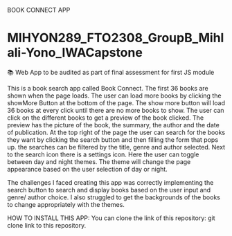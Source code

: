 BOOK CONNECT APP
# MIHYON289_FTO2308_GroupB_Mihlali-Yono_IWACapstone

📚 Web App to be audited as part of final assessment for first JS module

This is a book search app called Book Connect.
The first 36 books are shown when the page loads. The user can load more books by clicking the showMore Button at the bottom 
of the page.
The show more button will load 36 books at every click until there are no more books to show.
The user can click on the different books to get a preview of the book clicked. The preview has the picture of the book, the summary, the author and the date of 
publication.
At the top right of the page the user can search for the books they want by clicking the search button and then filling the form that pops up.
the searches can be filtered by the title, genre and author selected.
Next to the search icon there is a settings icon. Here the user can toggle between day and night themes.
The theme will change the page appearance based on the user selection of day or night.

The challenges I faced creating this app was correctly implementing the search button to search and display books based on the user input and genre/ author choice. I also struggled to get the backgrounds of the books to change appropriately with the themes.

HOW TO INSTALL THIS APP:
You can clone the link of this repository: git clone link to this repository.
